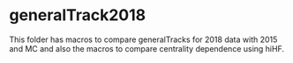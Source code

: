 # generalTrack2018

This folder has macros to compare generalTracks for 2018 data with 2015 and MC and also the macros to compare centrality dependence using hiHF.
